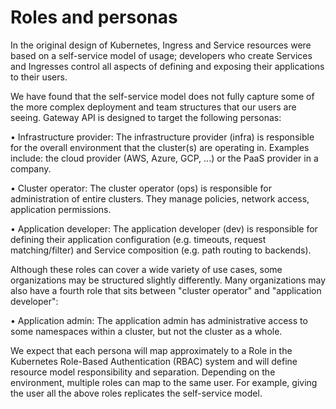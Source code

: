 # Roles and personas
In the original design of Kubernetes, Ingress and Service resources were based on a self-service model of usage; developers who create Services and Ingresses control all aspects of defining and exposing their applications to their users.

We have found that the self-service model does not fully capture some of the more complex deployment and team structures that our users are seeing. Gateway API is designed to target the following personas:

•	Infrastructure provider: The infrastructure provider (infra) is responsible for the overall environment that the cluster(s) are operating in. Examples include: the cloud provider (AWS, Azure, GCP, ...) or the PaaS provider in a company.

•	Cluster operator: The cluster operator (ops) is responsible for administration of entire clusters. They manage policies, network access, application permissions.

•	Application developer: The application developer (dev) is responsible for defining their application configuration (e.g. timeouts, request matching/filter) and Service composition (e.g. path routing to backends).

Although these roles can cover a wide variety of use cases, some organizations may be structured slightly differently. Many organizations may also have a fourth role that sits between "cluster operator" and "application developer":

•	Application admin: The application admin has administrative access to some namespaces within a cluster, but not the cluster as a whole.

We expect that each persona will map approximately to a Role in the Kubernetes Role-Based Authentication (RBAC) system and will define resource model responsibility and separation.
Depending on the environment, multiple roles can map to the same user. For example, giving the user all the above roles replicates the self-service model.


